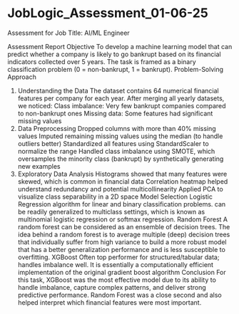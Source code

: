 # JobLogic_Assessment_01-06-25
Assessment for Job Title: AI/ML Engineer


Assessment Report
 Objective
 To develop a machine learning model that can predict whether a company is likely to go bankrupt based on its financial indicators collected
 over 5 years. The task is framed as a binary classification problem (0 = non-bankrupt, 1 = bankrupt).
 Problem-Solving Approach
 1. Understanding the Data The dataset contains 64 numerical financial features per company for each year. After merging all yearly
 datasets, we noticed:
 Class imbalance: Very few bankrupt companies compared to non-bankrupt ones
 Missing data: Some features had significant missing values
 2. Data Preprocessing Dropped columns with more than 40% missing values
 Imputed remaining missing values using the median (to handle outliers better)
 Standardized all features using StandardScaler to normalize the range
 Handled class imbalance using SMOTE, which oversamples the minority class (bankrupt) by synthetically generating new examples
 3. Exploratory Data Analysis Histograms showed that many features were skewed, which is common in financial data
 Correlation heatmap helped understand redundancy and potential multicollinearity
 Applied PCA to visualize class separability in a 2D space
 Model Selection
 Logistic Regression algorithm for linear and binary classification problems. can be readily generalized to multiclass settings, which is known
 as multinomial logistic regression or softmax regression.
 Random Forest A random forest can be considered as an ensemble of decision trees. The idea behind a random forest is to average multiple
 (deep) decision trees that individually suffer from high variance to build a more robust model that has a better generalization performance
 and is less susceptible to overfitting.
 XGBoost Often top performer for structured/tabular data; handles imbalance well. It is essentially a computationally efficient implementation
 of the original gradient boost algorithm
Conclusion
For this task, XGBoost was the most effective model due to its ability to handle imbalance, capture complex patterns, and deliver strong predictive performance. Random Forest was a close second and also helped interpret which financial features were most important.
